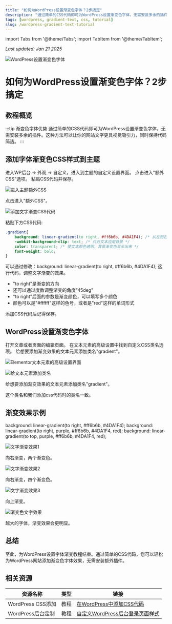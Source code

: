 ```yaml
---
title: "如何为WordPress设置渐变色字体？2步搞定"
description: "通过简单的CSS代码即可为WordPress设置渐变色字体，无需安装多余的插件，包含详细步骤和代码示例"
tags: [wordpress, gradient-text, css, tutorial]
slug: /wordpress-gradient-text-tutorial
---
```


import Tabs from '@theme/Tabs';
import TabItem from '@theme/TabItem';

_Last updated: Jan 21 2025_

![WordPress设置渐变色字体](https://website-custom.com/wp-content/uploads/2024/11/type.webp)

# 如何为WordPress设置渐变色字体？2步搞定

## 教程概览

:::tip 渐变色字体优势
通过简单的CSS代码即可为WordPress设置渐变色字体，无需安装多余的插件。这种方法可以让你的网站文字更具视觉吸引力，同时保持代码简洁。
:::

## 添加字体渐变色CSS样式到主题

<Tabs>
<TabItem value="step1" label="进入自定义界面">
  进入WP后台 → 外观 → 自定义，进入到主题的自定义设置界面。
</TabItem>
<TabItem value="step2" label="找到额外CSS">
  点击进入"额外CSS"选项。
</TabItem>
<TabItem value="step3" label="添加CSS代码">
  粘贴CSS代码并保存。
</TabItem>
</Tabs>

![进入主题额外CSS](https://website-custom.com/wp-content/uploads/2024/11/1-17.webp)

点击进入"额外CSS"。

![添加文字渐变CSS代码](https://website-custom.com/wp-content/uploads/2024/11/7-14.webp)

粘贴下方CSS代码:

```css
.gradient{
	background: linear-gradient(to right, #ff6b6b, #4DA1F4); /* 从左到右的渐变 */
	-webkit-background-clip: text; /* 只对文本应用背景 */
	color: transparent; /* 使文本颜色透明，背景渐变色显示出来 */
    font-weight: bold;
}
```

可以通过修改：background: linear-gradient(to right, #ff6b6b, #4DA1F4); 这行代码，调整文字渐变的效果。

-   "to right"是渐变的方向
-   还可以通过度数调整渐变的角度"45deg"
-   "to right"后面的参数是渐变颜色，可以填写多个颜色
-   颜色可以是"#ffffff"这样的色号，或者是"red"这样的单词形式

添加CSS代码后记得保存。

## WordPress设置渐变色字体

<Tabs>
<TabItem value="editor" label="打开编辑器">
  打开文章或者页面的编辑页面。
</TabItem>
<TabItem value="settings" label="高级设置">
  在文本元素的高级设置中找到自定义CSS类名选项。
</TabItem>
<TabItem value="apply" label="应用类名">
  给想要添加渐变效果的文本元素添加类名"gradient"。
</TabItem>
</Tabs>

![Elementor文本元素的高级设置界面](https://website-custom.com/wp-content/uploads/2024/11/2-18.webp)

![给文本元素添加类名](https://website-custom.com/wp-content/uploads/2024/11/3-17.webp)

给想要添加渐变效果的文本元素添加类名"gradient"。

这个类名和我们添加css代码时的类名一致。

## 渐变效果示例

<Tabs>
<TabItem value="example1" label="双色渐变">
  background: linear-gradient(to right, #ff6b6b, #4DA1F4);
</TabItem>
<TabItem value="example2" label="多色渐变">
  background: linear-gradient(to right, purple, #ff6b6b, #4DA1F4, red);
</TabItem>
<TabItem value="example3" label="垂直渐变">
  background: linear-gradient(to top, purple, #ff6b6b, #4DA1F4, red);
</TabItem>
</Tabs>

![文字渐变效果1](https://website-custom.com/wp-content/uploads/2024/11/4-15.webp)

向右渐变，两个渐变色。

![文字渐变效果2](https://website-custom.com/wp-content/uploads/2024/11/5-15.webp)

向右渐变，四个渐变色。

![文字渐变效果3](https://website-custom.com/wp-content/uploads/2024/11/6-15.webp)

向上渐变。

![渐变色文字效果](https://website-custom.com/wp-content/uploads/2024/11/8-14.webp)

越大的字体，渐变效果会更明显。

## 总结

至此，为WordPress设置字体渐变教程结束。通过简单的CSS代码，您可以轻松为WordPress网站添加渐变色字体效果，无需安装额外插件。

## 相关资源

| 资源名称 | 类型 | 链接 |
|---------|------|------|
| WordPress CSS添加 | 教程 | [在WordPress中添加CSS代码](https://website-custom.com/add-css-code/) |
| WordPress后台定制 | 教程 | [自定义WordPress后台登录页面样式](https://website-custom.com/wp-login-design/) |

